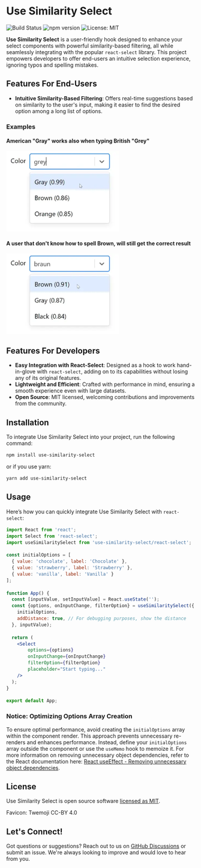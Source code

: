 # Use Similarity Select 

![Build Status](https://img.shields.io/github/actions/workflow/status/matipojo/use-similarity-select/build.yml
) ![npm version](https://img.shields.io/npm/v/use-similarity-select.svg) ![License: MIT](https://img.shields.io/badge/License-MIT-green.svg)

**Use Similarity Select** is a user-friendly hook designed to enhance your select components with powerful similarity-based filtering, all while seamlessly integrating with the popular `react-select` library. 
This project empowers developers to offer end-users an intuitive selection experience, ignoring typos and spelling mistakes.

## Features For End-Users

- **Intuitive Similarity-Based Filtering**: Offers real-time suggestions based on similarity to the user's input, making it easier to find the desired option among a long list of options.

### Examples

#### American "Gray" works also when typing British "Grey"
<img src="/assets/grey.webp" alt="Grey will find Gray" width="300" height="auto">

#### A user that don't know how to spell Brown, will still get the correct result
<img src="./assets/braun.webp" alt="Braun will find brown" width="300" height="auto">

## Features For Developers
- **Easy Integration with React-Select**: Designed as a hook to work hand-in-glove with `react-select`, adding on to its capabilities without losing any of its original features.
- **Lightweight and Efficient**: Crafted with performance in mind, ensuring a smooth experience even with large datasets.
- **Open Source**: MIT licensed, welcoming contributions and improvements from the community.

## Installation

To integrate Use Similarity Select into your project, run the following command:

```bash
npm install use-similarity-select
```

or if you use yarn:

```bash
yarn add use-similarity-select
```

## Usage

Here’s how you can quickly integrate Use Similarity Select with `react-select`:

```jsx
import React from 'react';
import Select from 'react-select';
import useSimilaritySelect from 'use-similarity-select/react-select';

const initialOptions = [
  { value: 'chocolate', label: 'Chocolate' },
  { value: 'strawberry', label: 'Strawberry' },
  { value: 'vanilla', label: 'Vanilla' }
];

function App() {
  const [inputValue, setInputValue] = React.useState('');
  const {options, onInputChange, filterOption} = useSimilaritySelect({
    initialOptions,
    addDistance: true, // For debugging purposes, show the distance
  }, inputValue);

  return (
    <Select
        options={options}
        onInputChange={onInputChange}
        filterOption={filterOption}
        placeholder="Start typing..."
    />
  );
}

export default App;
```

### Notice: Optimizing Options Array Creation

To ensure optimal performance, avoid creating the `initialOptions` array within the component render. This approach prevents unnecessary re-renders and enhances performance. Instead, define your `initialOptions` array outside the component or use the `useMemo` hook to memoize it. For more information on removing unnecessary object dependencies, refer to the React documentation here: [React useEffect - Removing unnecessary object dependencies](https://react.dev/reference/react/useEffect#:~:text=the%20count%20changes.-,Removing%20unnecessary%20object%20dependencies,-If%20your%20Effect).


## License

Use Similarity Select is open source software [licensed as MIT](https://github.com/yourusername/use-similarity-select/blob/main/LICENSE).

Favicon: Twemoji CC-BY 4.0


## Let's Connect!

Got questions or suggestions? Reach out to us on [GitHub Discussions](https://github.com/yourusername/use-similarity-select/discussions) or submit an issue. We're always looking to improve and would love to hear from you.
